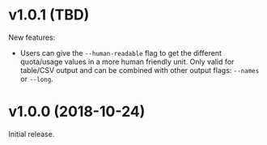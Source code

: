 # v1.0.1 (TBD)

New features:
- Users can give the `--human-readable` flag to get the different quota/usage values in a more human friendly unit. Only valid for
	table/CSV output and can be combined with other output flags: `--names` or `--long`.


# v1.0.0 (2018-10-24)

Initial release.
